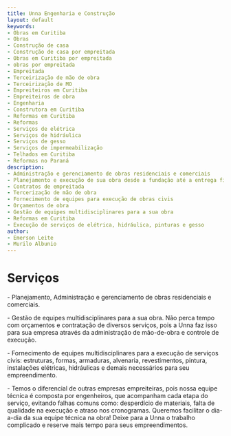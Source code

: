 ```yaml
---
title: Unna Engenharia e Construção
layout: default
keywords:
- Obras em Curitiba
- Obras
- Construção de casa
- Construção de casa por empreitada
- Obras em Curitiba por empreitada
- obras por empreitada
- Empreitada
- Terceirização de mão de obra
- Terceirização de MO
- Empreiteiros em Curitiba
- Empreiteiros de obra
- Engenharia
- Construtora em Curitiba
- Reformas em Curitiba
- Reformas
- Serviços de elétrica
- Serviços de hidráulica
- Serviços de gesso
- Serviços de impermeabilização
- Telhados em Curitiba
- Reformas no Paraná
description:
- Administração e gerenciamento de obras residenciais e comerciais
- Planejamento e execução de sua obra desde a fundação até a entrega final
- Contratos de empreitada
- Tercerização de mão de obra
- Fornecimento de equipes para execução de obras civis
- Orçamentos de obra
- Gestão de equipes multidisciplinares para a sua obra
- Reformas em Curitiba
- Execução de serviços de elétrica, hidráulica, pinturas e gesso
author:
- Emerson Leite
- Murilo Albunio
---
```


# Serviços

<p class="service-description">- Planejamento, Administração e gerenciamento de obras residenciais e comerciais.</p>
<!-- <p class="service-description">- Planejamento e execução de sua obra desde a fundação até a entrega final.</p> -->
<p class="service-description">- Gestão de equipes multidisciplinares para a sua obra. Não perca tempo com orçamentos e contratação de diversos serviços, pois a Unna faz isso para sua empresa através da administração de mão-de-obra e controle de execução.</p>
<!-- <p class="service-description">- Analisamos projetos, processo construtivo e cronograma para apresentar a solução mais adequada, com o dimensionamento e fornecimento da mão-de-obra necessária. Isso com qualidade e na velocidade que sua empresa precisa!</p> -->
<p class="service-description" >- Fornecimento de equipes multidisciplinares para a execução de serviços civis: estruturas, formas, armaduras, alvenaria, revestimentos, pintura, instalações elétricas, hidráulicas e demais necessários para seu empreendimento.</p>
<p class="service-description">- Temos o diferencial de outras empresas empreiteiras, pois nossa equipe técnica é composta por engenheiros, que acompanham cada etapa do serviço, evitando falhas comuns como: desperdício de materiais, falta de qualidade na execução e atraso nos cronogramas. Queremos facilitar o dia-a-dia da sua equipe técnica na obra! Deixe para a Unna o trabalho complicado e reserve mais tempo para seus empreendimentos.</p>
<!-- <p class="service-description">- Execução de alvenarias, revestimentos tais como aplicação de pisos e cerâmicos, pintura e trabalhos com gesso. Serviços de hidráulica, elétrica, construção de telhados. Impermeabilização e reformas de modo geral. </p> -->